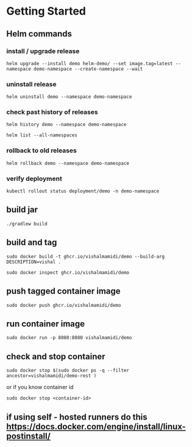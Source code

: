 # Getting Started

## Helm commands

### install / upgrade release

  ```shell
  helm upgrade --install demo helm-demo/ --set image.tag=latest --namespace demo-namespace --create-namespace --wait
  ```

  ### uninstall release

  ```shell
  helm uninstall demo --namespace demo-namespace
  ```

  ### check past history of releases

  ```shell
  helm history demo --namespace demo-namespace
  ```

  ```shell
  helm list --all-namespaces
  ```

  ### rollback to old releases

  ```shell
  helm rollback demo --namespace demo-namespace
  ```


  ### verify deployment

  ```shell
  kubectl rollout status deployment/demo -n demo-namespace
  ```



## build jar

  ```shell
  ./gradlew build
  ```

## build and tag

  ```shell
  sudo docker build -t ghcr.io/vishalmamidi/demo --build-arg DESCRIPTION=vishal .
  ```

  ```shell
  sudo docker inspect ghcr.io/vishalmamidi/demo
  ```

## push tagged container image

  ```shell
  sudo docker push ghcr.io/vishalmamidi/demo
  ```

## run container image

  ```shell
  sudo docker run -p 8080:8080 vishalmamidi/demo
  ```

## check and stop container


  ```shell
  sudo docker stop $(sudo docker ps -q --filter ancestor=vishalmamidi/demo-rest )
  ```

or if you know container id

  ```shell
  sudo docker stop <container-id>
  ```
## if using self - hosted runners do this <https://docs.docker.com/engine/install/linux-postinstall/>
